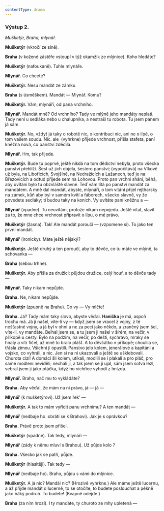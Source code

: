```yaml
---
contentType: drama
---
```


<section>

### Výstup 2.

_Mušketýr, Braha, mlynář._   

</section>

<section>

**Mušketýr** (vkročí ze síně).

**Braha** (v kožené zástěře vstoupí v týž okamžik ze mlýnice). Koho hledáte?

**Mušketýr** (nafoukaně). Tuhle mlynáře.

**Mlynář.** Co chcete?

**Mušketýr.** Nesu mandát ze zámku.

**Braha** (s úsměškem). Mandát — Mlynář. Komu?

**Mušketýr.** Vám, mlynáři, od pana vrchního.

**Mlynář.** Mandát mně? Od vrchního? Tady ve mlýně jeho mandáty neplatí. Tady není u sedláka nebo u chalupníka, a nestraší tu robota. Tu jsem pánem já sám.

**Mušketýr.** No, vždyť já taky o robotě nic, o kontribuci nic, ani ne o lípě, o tom vašem soudu. Nic. ale  (vyhrkne) přijede vrchnost, přišla stafeta, paní kněžna nová, co panství zdědila.

**Mlynář.** Hm, tak přijede.

**Mušketýr.** Bude tu poprvé, ještě nikdá na tom dědictví nebyla, proto všecka panství přehlíží. Šest už jich objela, šestero panství; (vypočítává) na Vlkově už byla, na Libořicích, Svojšíně, na Nedražicích a Lažanech, teď je na Březovicích a odtud přijede sem na Lohovou. Proto pan vrchní shání, běhá, aby uvítání bylo tu obzvláště slavné. Teď vám lítá po panství mandát za mandátem. A mně dal mandát, abyste, mlynáři, o tom vítání přijel rejtharsky na zámek, kůň aby byl v samém kvítí a fáborech, všecko slavně, vy že povedete sedláky; ti budou taky na koních. Vy uvítáte paní kněžnu a —

**Mlynář** (vpadne). Tu neuvítám, protože nikam nepojedu. Ještě vítat, slavit za to, že mne chce vrchnost připravit o lípu, o mé právo.

**Mušketýr** (žasna). Tak! Ale mandát poroučí — (vzpomene si). To jako ten první mandát.

**Mlynář** (ironicky). Máte ještě nějaký?

**Mušketýr.** Ještě druhý a ten poroučí, aby to děvče, co tu máte ve mlýně, ta schovanka —

**Braha** (sebou trhne).

**Mušketýr.** Aby přišla za družici: půjdou družice, celý houf, a to děvče tady —

**Mlynář.** Taky nikam nepůjde.

**Braha.** Ne, nikam nepůjde.

**Mušketýr** (zpupně na Brahu). Co vy — Vy mlčte!

**Braha.** Já? Tady mám taky slovo, abyste věďal. **Hanička** je má, aspoň trochu má. Já ji našel, víte-li vy — když jsem se vracel z vojny, z té nešťastné vojny, a já byl v ohni a ne za pecí jako někdo, a zraněný jsem šel, víte-li, vy mandáte. Belhal jsem se, a tu jsem ji našel v šírém, na večír, v příkopě u cesty. Bylo na podzim, na večír, po dešti, sychravo, mraky se hnaly a vítr fičel, až mně to bralo plášť. A to děvčátko v příkopě; choulila se, třásla zimou. Všichni ji opustili. Panstvo jelo kolem, jenerálové a kapitáni a vojsko, co vyhráli, a nic. Jen si na ni ukazovali a ještě se ušklebovali. Churota cizí! A domácí šli kolem, utíkali, modlili se i plakali a pro pláč, pro samé modlení neviděli; nechali ji, a tak jsem se jí ujal, sám jsem sotva lezl, sebral jsem ji jako ptáčka, když ho vichřice vyhodí z hnízda.

**Mlynář.** Braho, nač mu to vykládáte?

**Braha.** Aby věďal, že mám na ni právo, já — já —

**Mlynář** (k mušketýrovi). Už jsem řek' —

**Mušketýr.** A tak to mám vyřídit panu vrchnímu? A ten mandát —

**Mlynář** (nedbaje ho. obrátí se k Brahovi). Jak je s oprávkou?

**Braha.** Právě proto jsem přišel.

**Mušketýr** (vpadne). Tak tedy, mlynáři —

**Mlynář** (zády k němu mluví s Brahou). Už půjde kolo ?

**Braha.** Všecko jak se patří, půjde.

**Mušketýr** (hlasitěji). Tak tedy —

**Mlynář** (nedbaje ho). Braho, půjdu s vámi do mlýnice.

**Mušketýr.** A já nic? Mandál nic? (Hrozivě vyhrkne.) Ale máme ještě lucernu, a až přijde mandát o lucerně, to se otočíte, to budete poslouchat a pěkně jako ňáký podruh. To budete! (Kvapně odejde.)

**Braha** (za ním hrozí). I ty mandáte, ty churoto ze mhy upletená —

</section>
